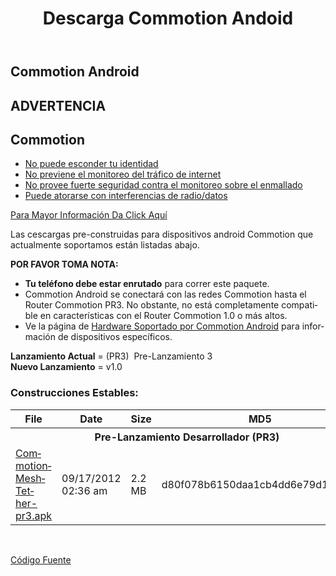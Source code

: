 ﻿---
layout: default
title: Descarga Commotion Andoid
categories: 
created: 2013-06-28
changed: 2014-06-06
post_author: grady
lang: es
---
## Commotion Android

<div class="warning-label">
<div class="warning-top">
<h2>ADVERTENCIA</h2>
</div>

<div class="warning-bottom">
<h2>Commotion</h2>

<ul>
	<li><a href="http://commotionwireless.net/understanding-commotions-warning-label#anonymity">No puede esconder tu identidad</a></li>
	<li><a href="http://commotionwireless.net/understanding-commotions-warning-label#internet">No previene el monitoreo del tráfico de internet</a></li>
	<li><a href="http://commotionwireless.net/understanding-commotions-warning-label#monitoring">No provee fuerte seguridad contra el monitoreo sobre el enmallado</a></li>
	<li><a href="http://commotionwireless.net/understanding-commotions-warning-label#jamming">Puede atorarse con interferencias de radio/datos</a></li>
</ul>
<a href="/understanding-commotions-warning-label">Para Mayor Información Da Click Aquí</a></div>
</div>

<p>Las cescargas pre-construidas para dispositivos android Commotion que actualmente soportamos están listadas abajo.</p>

<p><strong>POR FAVOR TOMA NOTA:</strong>

  * <strong>Tu teléfono debe estar enrutado</strong> para correr este paquete. 
  * Commotion Android se conectará con las redes Commotion hasta el Router Commotion PR3. No obstante, no está completamente compatible en características con el Router Commotion 1.0 o más altos.
  * Ve la página de <a href="/docs/supported-devices/#phones">Hardware Soportado por Commotion Android</a> para información de dispositivos específicos.

</p>

<p><strong>Lanzamiento Actual</strong> = (PR3)&nbsp; Pre-Lanzamiento 3<br />
<strong>Nuevo Lanzamiento</strong> = v1.0</p>

<h3>Construcciones Estables:</h3>

<table class="files list">
	<thead>
		<tr>
			<th>File</th>
			<th>Date</th>
			<th>Size</th>
			<th>MD5</th>
		</tr>
	</thead>
	<tbody>
		<tr>
			<th colspan="4">Pre-Lanzamiento Desarrollador (PR3)</th>
		</tr>
		<tr>
			<td><a href="https://downloads.commotionwireless.net/android/commotion-android.apk" title="Commotion MeshTether for Android">CommotionMeshTether-pr3.apk</a></td>
			<td>09/17/2012 02:36 am</td>
			<td>2.2 MB</td>
			<td>d80f078b6150daa1cb4dd6e79d134eea</td>
		</tr>
	</tbody>
</table>
<p>&nbsp;</p>

<p><a class="button" href="https://github.com/opentechinstitute/commotion-android" id="android-source-btn">Código Fuente</a></p>
 
